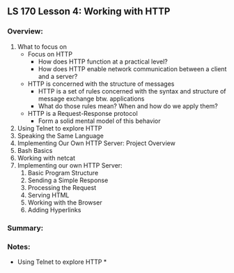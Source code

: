 ## LS 170 Lesson 4: Working with HTTP



### Overview:

1. What to focus on
   * Focus on HTTP
     * How does HTTP function at a practical level?
     * How does HTTP enable network communication between a client and a server?
   * HTTP is concerned with the structure of messages
     * HTTP is a set of rules concerned with the syntax and structure of message exchange btw. applications
     * What do those rules mean? When and how do we apply them?
   * HTTP is a Request-Response protocol
     * Form a solid mental model of this behavior
2. Using Telnet to explore HTTP
3. Speaking the Same Language
4. Implementing Our Own HTTP Server: Project Overview
5. Bash Basics
6. Working with netcat
7. Implementing our own HTTP Server:
   1. Basic Program Structure
   2. Sending a Simple Response
   3. Processing the Request
   4. Serving HTML
   5. Working with the Browser
   6. Adding Hyperlinks

### Summary:



### Notes:

* Using Telnet to explore HTTP
  * 